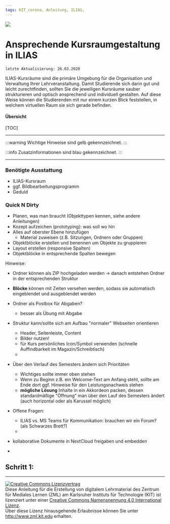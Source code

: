 ```yaml
---
tags: KIT_corona, Anleitung, ILIAS,
---
```

![](https://i.imgur.com/eAg9Fgb.png)

# Ansprechende Kursraumgestaltung in ILIAS
```
letzte Aktualisierung: 26.03.2020
```
ILIAS-Kursräume sind die primäre Umgebung für die Organisation und Verwaltung Ihrer Lehrveranstaltung. Damit Studierende sich darin gut und leicht zurechtfinden, sollten Sie die jeweiligen Kursräume sauber strukturieren und optisch ansprechend und individuell gestalten. Auf diese Weise können die Studierenden mit nur einem kurzen Blick feststellen, in welchem virtuellen Raum sie sich gerade befinden.

#### Übersicht
[TOC]

---

:::warning
Wichtige Hinweise sind gelb gekennzeichnet.
:::

:::info
Zusatzinformationen sind blau gekennzeichnet.
:::

---

### Benötigte Ausstattung
* ILIAS-Kursraum
* ggf. Bildbearbeitungsprogramm
* Geduld 

### Quick N Dirty
* Planen, was man braucht (Objekttypen kennen, siehe andere Anleitungen)
* Kozept aufzeichen (prototyping): was soll wo hin
* Alles auf oberster Ebene hinzufügen
    * Material zuweisen (z.B. Sitzungen, Ordnern oder Gruppen)
* Objektblöcke erstellen und benennen um Objekte zu gruppieren
* Layout erstellen (responsive Spalten)
* Objektblöcke in entsprechende Spalten bewegen

Hinweise:
* Ordner können als ZIP hochgeladen werden -> danach entstehen Ordner in der entsprechenden Struktur
* **Blöcke** können mit Zeiten versehen werden, sodass sie automatisch eingeblendet und ausgeblendet werden
* Ordner als Postbox für Abgaben?
    * besser als Übung mit Abgabe
* Struktur kann/sollte sich am Aufbau "normaler" Webseiten orientieren
    * Header, Seitenleiste, Content
    * Bilder nutzen!
    * für Kurs persönliches Icon/Symbol verwenden (schnelle Auffindbarkeit im Magazin/Schreibtisch)
    * 
* Über den Verlauf des Semesters ändern sich Prioritäten
    * Wichtiges sollte immer oben stehen
    * Wenn zu Beginn z.B. ein Welcome-Text am Anfang steht, sollte am Ende dort ggf. Hinweise für den Leistungsnachweis stehen
    * **mögliche Lösung** Inhalte in ein Akkordeon packen, dessen standardmäßige "Öffnung" man über den Lauf des Semesters ändert (auch horizontal oder als Karussel möglich)

* Offene Fragen:
    * ILIAS vs. MS Teams für Kommunikation: brauchen wir ein Forum? (als Schwarzes Brett?)
    * 

* kollaborative Dokumente in NextCloud freigaben und embedden
* 

## Schritt 1: 



---

<a rel="license" href="http://creativecommons.org/licenses/by/4.0/"><img alt="Creative Commons Lizenzvertrag" style="border-width:0" src="https://i.creativecommons.org/l/by/4.0/88x31.png" /></a><br /><span xmlns:dct="http://purl.org/dc/terms/" property="dct:title">Diese Anleitung für die Erstellung von digitalem Lehrmaterial</span> des <span xmlns:cc="http://creativecommons.org/ns#" property="cc:attributionName">Zentrum für Mediales Lernen (ZML) am Karlsruher Instituts für Technologie (KIT)</span> ist lizenziert unter einer <a rel="license" href="http://creativecommons.org/licenses/by/4.0/">Creative Commons Namensnennung 4.0 International Lizenz</a>.<br />Über diese Lizenz hinausgehende Erlaubnisse können Sie unter <a xmlns:cc="http://creativecommons.org/ns#" href="http://www.zml.kit.edu" rel="cc:morePermissions">http://www.zml.kit.edu</a> erhalten.
